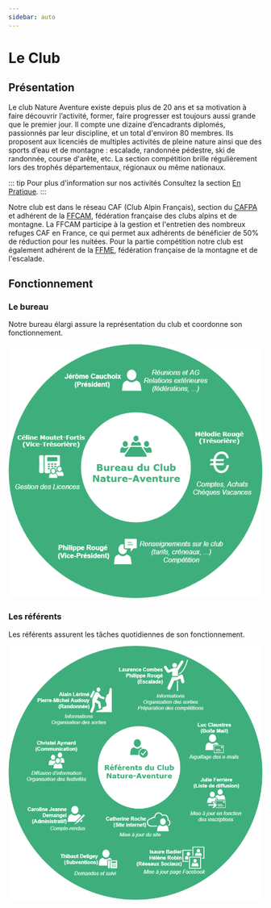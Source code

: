 ```yaml
---
sidebar: auto
---
```


# Le Club

## Présentation

Le club Nature Aventure existe depuis plus de 20 ans et sa motivation à faire découvrir l’activité, former, faire progresser est toujours aussi grande que le premier jour. Il compte une dizaine d’encadrants diplomés, passionnés par leur discipline, et un total d'environ 80 membres. Ils proposent aux licenciés de multiples activités de pleine nature ainsi que des sports d’eau et de montagne : escalade, randonnée pédestre, ski de randonnée, course d'arête, etc. La section compétition brille régulièrement lors des trophés départementaux, régionaux ou même nationaux.

::: tip Pour plus d'information sur nos activités
Consultez la section [En Pratique](/pratique/).
:::

Notre club est dans le réseau CAF (Club Alpin Français), section du [CAFPA](http://pyreneiste.aude.ffcam.fr/home.html) et adhérent de la [FFCAM](http://ffcam.fr), fédération française des clubs alpins et de montagne. La FFCAM participe à la gestion et l'entretien des nombreux refuges CAF en France, ce qui permet aux adhérents de bénéficier de 50% de réduction pour les nuitées. Pour la partie compétition notre club est également adhérent de la [FFME](https://www.ffme.fr/), fédération française de la montagne et de l'escalade.

## Fonctionnement

### Le bureau

Notre bureau élargi assure la représentation du club et coordonne son fonctionnement.

![Bureau](./bureau.png)

### Les référents

Les référents assurent les tâches quotidiennes de son fonctionnement.

![Référents](./referents.png)



